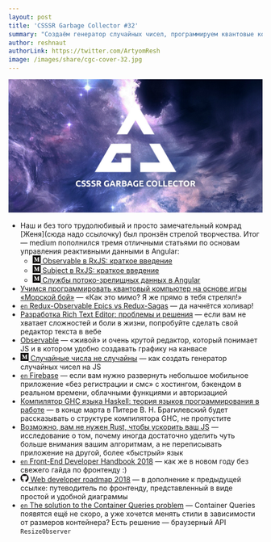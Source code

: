 ```yaml
---
layout: post
title: 'CSSSR Garbage Collector #32'
summary: "Создаём генератор случайных чисел, программируем квантовые компьютеры и изучаем массу других интересностей из наших чатов"
author: reshnaut
authorLink: https://twitter.com/ArtyomResh
image: /images/share/cgc-cover-32.jpg
---
```


[github]: /images/icons/github.png
[medium]: /images/icons/medium.png
[yt]: /images/icons/youtube.png

![CSSSR Garbage Collector](/images/share/cgc-cover-32.jpg)

- Наш и без того трудолюбивый и просто замечательный комрад [Женя](сюда надо ссылочку) был пронзён стрелой творчества. Итог — medium пополнился тремя отличными статьями по основам управления реактивными данными в Angular:
  - [![medium] Observable в RxJS: краткое введение](https://medium.com/@kosmogradsky/observable-%D0%B2-rxjs-%D0%BA%D1%80%D0%B0%D1%82%D0%BA%D0%BE%D0%B5-%D0%B2%D0%B2%D0%B5%D0%B4%D0%B5%D0%BD%D0%B8%D0%B5-34939ff5f7d7)
  - [![medium] Subject в RxJS: краткое введение](https://medium.com/@kosmogradsky/subject-%D0%B2-rxjs-%D0%BA%D1%80%D0%B0%D1%82%D0%BA%D0%BE%D0%B5-%D0%B2%D0%B2%D0%B5%D0%B4%D0%B5%D0%BD%D0%B8%D0%B5-c9099231be6d)
  - [![medium] Службы потоко-зрелищных данных в Angular](https://medium.com/@kosmogradsky/%D1%81%D0%BB%D1%83%D0%B6%D0%B1%D1%8B-%D0%BF%D0%BE%D1%82%D0%BE%D0%BA%D0%BE-%D0%B7%D1%80%D0%B5%D0%BB%D0%B8%D1%89%D0%BD%D1%8B%D1%85-%D0%B4%D0%B0%D0%BD%D0%BD%D1%8B%D1%85-%D0%B2-angular-5960fd3d83c7)
- [Учимся программировать квантовый компьютер на основе игры «Морской бой»](https://tproger.ru/translations/quantum-computer-programming/) — «Как это мимо? Я же прямо в тебя стрелял!»
- [`en` Redux-Observable Epics vs Redux-Sagas](https://shift.infinite.red/redux-observable-epics-vs-redux-sagas-8e53610c0eda) — да начнётся холивар!
- [Разработка Rich Text Editor: проблемы и решения](https://habrahabr.ru/company/oleg-bunin/blog/350252/) — если вам не хватает сложностей и боли в жизни, попробуйте сделать свой редактор текста в вебе
- [Observable](https://beta.observablehq.com/) — «живой» и очень крутой редактор, который понимает JS и в котором удобно создавать графику на канвасе
- [![medium] Случайные числа не случайны](https://medium.com/@frontman/%D1%81%D0%BB%D1%83%D1%87%D0%B0%D0%B9%D0%BD%D1%8B%D0%B5-%D1%87%D0%B8%D1%81%D0%BB%D0%B0-%D0%BD%D0%B5-%D1%81%D0%BB%D1%83%D1%87%D0%B0%D0%B9%D0%BD%D1%8B-252e08e60828) — как создать генератор случайных чисел на JS
- [`en` Firebase](https://firebase.google.com/) — если вам нужно развернуть небольшое мобильное приложение «без регистрации и смс» с хостингом, бэкендом в реальном времени, облачными функциями и авторизацией
- [Компилятор GHC языка Haskell: теория языков программирования в работе](https://compsciclub.ru/courses/Glasgow-Haskell-Compiler/2018-spring/classes/) — в конце марта в Питере В. Н. Брагилевский будет рассказывать о структуре компилятора GHC, не пропустите
- [Возможно, вам не нужен Rust, чтобы ускорить ваш JS](https://habrahabr.ru/post/350018/) — исследование о том, почему иногда достаточно уделить чуть больше внимания вашим алгоритмам, а не переписывать приложение на другой, более «быстрый» язык
- [`en` Front-End Developer Handbook 2018](https://www.gitbook.com/book/frontendmasters/front-end-developer-handbook-2018/details) — как же в новом году без свежего гайда по фронтенду :)
- [![github] Web developer roadmap 2018](https://github.com/kamranahmedse/developer-roadmap) — в дополнение к предыдущей ссылке: путеводитель по фронтенду, представленный в виде простой и удобной диаграммы
- [`en` The solution to the Container Queries problem](https://philipwalton.com/articles/responsive-components-a-solution-to-the-container-queries-problem/) — Container Queries появятся ещё не скоро, а уже хочется менять стили в зависимости от размеров контейнера? Есть решение — браузерный API `ResizeObserver`
